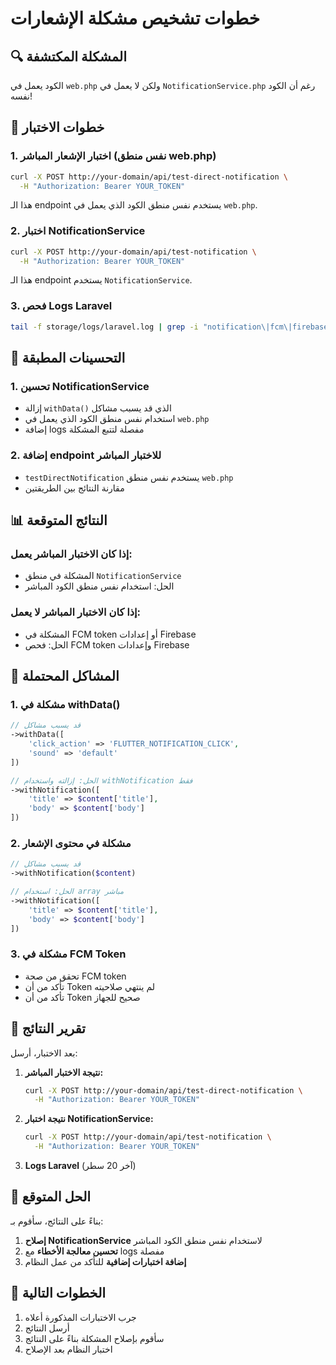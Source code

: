 # خطوات تشخيص مشكلة الإشعارات

## 🔍 المشكلة المكتشفة

الكود يعمل في `web.php` ولكن لا يعمل في `NotificationService.php` رغم أن الكود نفسه!

## 🧪 خطوات الاختبار

### 1. اختبار الإشعار المباشر (نفس منطق web.php)
```bash
curl -X POST http://your-domain/api/test-direct-notification \
  -H "Authorization: Bearer YOUR_TOKEN"
```

هذا الـ endpoint يستخدم نفس منطق الكود الذي يعمل في `web.php`.

### 2. اختبار NotificationService
```bash
curl -X POST http://your-domain/api/test-notification \
  -H "Authorization: Bearer YOUR_TOKEN"
```

هذا الـ endpoint يستخدم `NotificationService`.

### 3. فحص Logs Laravel
```bash
tail -f storage/logs/laravel.log | grep -i "notification\|fcm\|firebase"
```

## 🔧 التحسينات المطبقة

### 1. تحسين NotificationService
- إزالة `withData()` الذي قد يسبب مشاكل
- استخدام نفس منطق الكود الذي يعمل في `web.php`
- إضافة logs مفصلة لتتبع المشكلة

### 2. إضافة endpoint للاختبار المباشر
- `testDirectNotification` يستخدم نفس منطق `web.php`
- مقارنة النتائج بين الطريقتين

## 📊 النتائج المتوقعة

### إذا كان الاختبار المباشر يعمل:
- المشكلة في منطق `NotificationService`
- الحل: استخدام نفس منطق الكود المباشر

### إذا كان الاختبار المباشر لا يعمل:
- المشكلة في FCM token أو إعدادات Firebase
- الحل: فحص FCM token وإعدادات Firebase

## 🚨 المشاكل المحتملة

### 1. مشكلة في withData()
```php
// قد يسبب مشاكل
->withData([
    'click_action' => 'FLUTTER_NOTIFICATION_CLICK',
    'sound' => 'default'
])

// الحل: إزالته واستخدام withNotification فقط
->withNotification([
    'title' => $content['title'],
    'body' => $content['body']
])
```

### 2. مشكلة في محتوى الإشعار
```php
// قد يسبب مشاكل
->withNotification($content)

// الحل: استخدام array مباشر
->withNotification([
    'title' => $content['title'],
    'body' => $content['body']
])
```

### 3. مشكلة في FCM Token
- تحقق من صحة FCM token
- تأكد من أن Token لم ينتهي صلاحيته
- تأكد من أن Token صحيح للجهاز

## 📝 تقرير النتائج

بعد الاختبار، أرسل:

1. **نتيجة الاختبار المباشر:**
   ```bash
   curl -X POST http://your-domain/api/test-direct-notification \
     -H "Authorization: Bearer YOUR_TOKEN"
   ```

2. **نتيجة اختبار NotificationService:**
   ```bash
   curl -X POST http://your-domain/api/test-notification \
     -H "Authorization: Bearer YOUR_TOKEN"
   ```

3. **Logs Laravel** (آخر 20 سطر)

## 🎯 الحل المتوقع

بناءً على النتائج، سأقوم بـ:

1. **إصلاح NotificationService** لاستخدام نفس منطق الكود المباشر
2. **تحسين معالجة الأخطاء** مع logs مفصلة
3. **إضافة اختبارات إضافية** للتأكد من عمل النظام

## 🔄 الخطوات التالية

1. جرب الاختبارات المذكورة أعلاه
2. أرسل النتائج
3. سأقوم بإصلاح المشكلة بناءً على النتائج
4. اختبار النظام بعد الإصلاح
